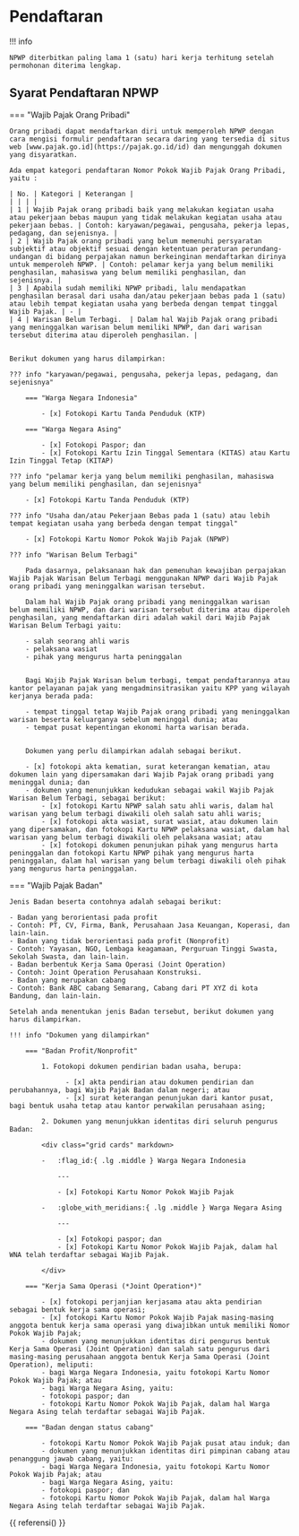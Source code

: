 # Pendaftaran

!!! info

    NPWP diterbitkan paling lama 1 (satu) hari kerja terhitung setelah permohonan diterima lengkap.

## Syarat Pendaftaran NPWP

=== "Wajib Pajak Orang Pribadi"

    Orang pribadi dapat mendaftarkan diri untuk memperoleh NPWP dengan cara mengisi formulir pendaftaran secara daring yang tersedia di situs web [www.pajak.go.id](https://pajak.go.id/id) dan mengunggah dokumen yang disyaratkan.

    Ada empat kategori pendaftaran Nomor Pokok Wajib Pajak Orang Pribadi, yaitu :

    | No. | Kategori | Keterangan |
    | | | |
    | 1 | Wajib Pajak orang pribadi baik yang melakukan kegiatan usaha atau pekerjaan bebas maupun yang tidak melakukan kegiatan usaha atau pekerjaan bebas. | Contoh: karyawan/pegawai, pengusaha, pekerja lepas, pedagang, dan sejenisnya. |
    | 2 | Wajib Pajak orang pribadi yang belum memenuhi persyaratan subjektif atau objektif sesuai dengan ketentuan peraturan perundang-undangan di bidang perpajakan namun berkeinginan mendaftarkan dirinya untuk memperoleh NPWP. | Contoh: pelamar kerja yang belum memiliki penghasilan, mahasiswa yang belum memiliki penghasilan, dan sejenisnya. |
    | 3 | Apabila sudah memiliki NPWP pribadi, lalu mendapatkan penghasilan berasal dari usaha dan/atau pekerjaan bebas pada 1 (satu) atau lebih tempat kegiatan usaha yang berbeda dengan tempat tinggal Wajib Pajak. | - |
    | 4 | Warisan Belum Terbagi.  | Dalam hal Wajib Pajak orang pribadi yang meninggalkan warisan belum memiliki NPWP, dan dari warisan tersebut diterima atau diperoleh penghasilan. |


    Berikut dokumen yang harus dilampirkan:

    ??? info "karyawan/pegawai, pengusaha, pekerja lepas, pedagang, dan sejenisnya"

        === "Warga Negara Indonesia"

            - [x] Fotokopi Kartu Tanda Penduduk (KTP)

        === "Warga Negara Asing"

            - [x] Fotokopi Paspor; dan
            - [x] Fotokopi Kartu Izin Tinggal Sementara (KITAS) atau Kartu Izin Tinggal Tetap (KITAP)

    ??? info "pelamar kerja yang belum memiliki penghasilan, mahasiswa yang belum memiliki penghasilan, dan sejenisnya"

        - [x] Fotokopi Kartu Tanda Penduduk (KTP)

    ??? info "Usaha dan/atau Pekerjaan Bebas pada 1 (satu) atau lebih tempat kegiatan usaha yang berbeda dengan tempat tinggal"

        - [x] Fotokopi Kartu Nomor Pokok Wajib Pajak (NPWP)

    ??? info "Warisan Belum Terbagi"

        Pada dasarnya, pelaksanaan hak dan pemenuhan kewajiban perpajakan Wajib Pajak Warisan Belum Terbagi menggunakan NPWP dari Wajib Pajak orang pribadi yang meninggalkan warisan tersebut.

        Dalam hal Wajib Pajak orang pribadi yang meninggalkan warisan belum memiliki NPWP, dan dari warisan tersebut diterima atau diperoleh penghasilan, yang mendaftarkan diri adalah wakil dari Wajib Pajak Warisan Belum Terbagi yaitu:

        - salah seorang ahli waris
        - pelaksana wasiat
        - pihak yang mengurus harta peninggalan
         

        Bagi Wajib Pajak Warisan belum terbagi, tempat pendaftarannya atau kantor pelayanan pajak yang mengadminsitrasikan yaitu KPP yang wilayah kerjanya berada pada:

        - tempat tinggal tetap Wajib Pajak orang pribadi yang meninggalkan warisan beserta keluarganya sebelum meninggal dunia; atau
        - tempat pusat kepentingan ekonomi harta warisan berada.
         

        Dokumen yang perlu dilampirkan adalah sebagai berikut.

        - [x] fotokopi akta kematian, surat keterangan kematian, atau dokumen lain yang dipersamakan dari Wajib Pajak orang pribadi yang meninggal dunia; dan
        - dokumen yang menunjukkan kedudukan sebagai wakil Wajib Pajak Warisan Belum Terbagi, sebagai berikut:
            - [x] fotokopi Kartu NPWP salah satu ahli waris, dalam hal warisan yang belum terbagi diwakili oleh salah satu ahli waris;
            - [x] fotokopi akta wasiat, surat wasiat, atau dokumen lain yang dipersamakan, dan fotokopi Kartu NPWP pelaksana wasiat, dalam hal warisan yang belum terbagi diwakili oleh pelaksana wasiat; atau
            - [x] fotokopi dokumen penunjukan pihak yang mengurus harta peninggalan dan fotokopi Kartu NPWP pihak yang mengurus harta peninggalan, dalam hal warisan yang belum terbagi diwakili oleh pihak yang mengurus harta peninggalan.

=== "Wajib Pajak Badan"

    Jenis Badan beserta contohnya adalah sebagai berikut:

    - Badan yang berorientasi pada profit
    - Contoh: PT, CV, Firma, Bank, Perusahaan Jasa Keuangan, Koperasi, dan lain-lain.
    - Badan yang tidak berorientasi pada profit (Nonprofit)
    - Contoh: Yayasan, NGO, Lembaga keagamaan, Perguruan Tinggi Swasta, Sekolah Swasta, dan lain-lain.
    - Badan berbentuk Kerja Sama Operasi (Joint Operation)
    - Contoh: Joint Operation Perusahaan Konstruksi.
    - Badan yang merupakan cabang
    - Contoh: Bank ABC cabang Semarang, Cabang dari PT XYZ di kota Bandung, dan lain-lain.

    Setelah anda menentukan jenis Badan tersebut, berikut dokumen yang harus dilampirkan.

    !!! info "Dokumen yang dilampirkan"

        === "Badan Profit/Nonprofit"

            1. Fotokopi dokumen pendirian badan usaha, berupa:

                  - [x] akta pendirian atau dokumen pendirian dan perubahannya, bagi Wajib Pajak Badan dalam negeri; atau
                  - [x] surat keterangan penunjukan dari kantor pusat, bagi bentuk usaha tetap atau kantor perwakilan perusahaan asing;
  
            2. Dokumen yang menunjukkan identitas diri seluruh pengurus Badan:
            
            <div class="grid cards" markdown>

            -   :flag_id:{ .lg .middle } Warga Negara Indonesia

                ---

                - [x] Fotokopi Kartu Nomor Pokok Wajib Pajak
  
            -   :globe_with_meridians:{ .lg .middle } Warga Negara Asing

                ---

                - [x] Fotokopi paspor; dan
                - [x] Fotokopi Kartu Nomor Pokok Wajib Pajak, dalam hal WNA telah terdaftar sebagai Wajib Pajak.

            </div>            

        === "Kerja Sama Operasi (*Joint Operation*)"

            - [x] fotokopi perjanjian kerjasama atau akta pendirian sebagai bentuk kerja sama operasi;
            - [x] fotokopi Kartu Nomor Pokok Wajib Pajak masing-masing anggota bentuk kerja sama operasi yang diwajibkan untuk memiliki Nomor Pokok Wajib Pajak;
            - dokumen yang menunjukkan identitas diri pengurus bentuk Kerja Sama Operasi (Joint Operation) dan salah satu pengurus dari masing-masing perusahaan anggota bentuk Kerja Sama Operasi (Joint Operation), meliputi: 
            - bagi Warga Negara Indonesia, yaitu fotokopi Kartu Nomor Pokok Wajib Pajak; atau
            - bagi Warga Negara Asing, yaitu:
            - fotokopi paspor; dan
            - fotokopi Kartu Nomor Pokok Wajib Pajak, dalam hal Warga Negara Asing telah terdaftar sebagai Wajib Pajak.

        === "Badan dengan status cabang"

            - fotokopi Kartu Nomor Pokok Wajib Pajak pusat atau induk; dan
            - dokumen yang menunjukkan identitas diri pimpinan cabang atau penanggung jawab cabang, yaitu:
            - bagi Warga Negara Indonesia, yaitu fotokopi Kartu Nomor Pokok Wajib Pajak; atau
            - bagi Warga Negara Asing, yaitu:
            - fotokopi paspor; dan
            - fotokopi Kartu Nomor Pokok Wajib Pajak, dalam hal Warga Negara Asing telah terdaftar sebagai Wajib Pajak.

{{ referensi() }}